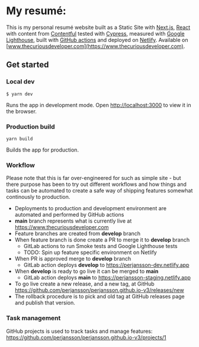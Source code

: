 # My resumé:

This is my personal resumé website built as a Static Site with [Next.js](https://vercel.com/solutions/nextjs), [React](https://reactjs.org) with content from [Contentful](https://www.contentful.com) tested with [Cypress](https://www.cypress.io), measured with [Google Lighthouse](https://developers.google.com/web/tools/lighthouse), built with [GitHub actions](https://github.com/features/actions) and deployed on [Netlify](https://www.netlify.com). Available on [www.thecuriousdeveloper.com](https://www.thecuriousdeveloper.com).

## Get started

### Local dev

`$ yarn dev`

Runs the app in development mode.
Open [http://localhost:3000](http://localhost:3000) to view it in the browser.

### Production build

`yarn build`

Builds the app for production.

### Workflow

Please note that this is far over-engineered for such as simple site - but there purpose has been to try out different workflows and how things and tasks can be automated to create a safe way of shipping features somewhat continously to production.

* Deployments to production and development environment are automated and performed by GitHub actions
* **main** branch represents what is currently live at https://www.thecuriousdeveloper.com
* Feature branches are created from **develop** branch
* When feature branch is done create a PR to merge it to **develop** branch
  * GitLab actions to run Smoke tests and Google Lighthouse tests
  * TODO: Spin up feature specific environment on Netlify
* When PR is approved merge to **develop** branch
  * GitLab action deploys **develop** to https://perjansson-dev.netlify.app
* When **develop** is ready to go live it can be merged to **main**
  * GitLab action deploys **main** to https://perjansson-staging.netlify.app
* To go live create a new release, and a new tag, at GitHub https://github.com/perjansson/perjansson.github.io-v3/releases/new
* The rollback procedure is to pick and old tag at GitHub releases page and publish that version.

### Task management

GitHub projects is used to track tasks and manage features: https://github.com/perjansson/perjansson.github.io-v3/projects/1
